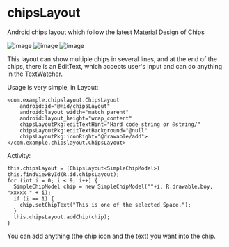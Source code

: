 # chipsLayout
Android chips layout which follow the latest Material Design of Chips

![image](https://github.com/chinalwb/chipsLayout/tree/master/imgs/P1.png)
![image](https://github.com/chinalwb/chipsLayout/tree/master/imgs/P2.png)
![image](https://github.com/chinalwb/chipsLayout/tree/master/imgs/P3.png)

This layout can show multiple chips in several lines, and at the end of the chips, 
there is an EditText, which accepts user's input and can do anything in the TextWatcher.

Usage is very simple, in Layout:

    <com.example.chipslayout.ChipsLayout
        android:id="@+id/chipsLayout"
        android:layout_width="match_parent"
        android:layout_height="wrap_content"
        chipsLayoutPkg:editTextHint="Hard code string or @string/"
        chipsLayoutPkg:editTextBackground="@null"
        chipsLayoutPkg:iconRight="@drawable/add">
    </com.example.chipslayout.ChipsLayout>
    

Activity:
  
    this.chipsLayout = (ChipsLayout<SimpleChipModel>) this.findViewById(R.id.chipsLayout);
    for (int i = 0; i < 9; i++) {
      SimpleChipModel chip = new SimpleChipModel(""+i, R.drawable.boy, "xxxxx " + i);
      if (i == 1) {
        chip.setChipText("This is one of the selected Space.");
      }
      this.chipsLayout.addChip(chip);
    }
    
    
You can add anything (the chip icon and the text) you want into the chip.
